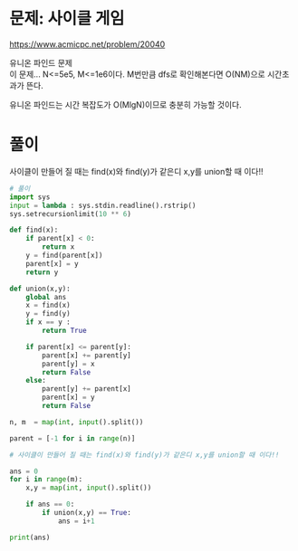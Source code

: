 # 문제: 사이클 게임
https://www.acmicpc.net/problem/20040

유니온 파인드 문제  
이 문제... N<=5e5, M<=1e6이다. M번만큼 dfs로 확인해본다면 O(NM)으로 시간초과가 뜬다.  

유니온 파인드는 시간 복잡도가 O(MlgN)이므로 충분히 가능할 것이다.
# 풀이

사이클이 만들어 질 때는 find(x)와 find(y)가 같은디 x,y를 union할 때 이다!!  

``` python
# 풀이
import sys
input = lambda : sys.stdin.readline().rstrip()
sys.setrecursionlimit(10 ** 6)

def find(x):
    if parent[x] < 0:
        return x
    y = find(parent[x])
    parent[x] = y
    return y

def union(x,y):
    global ans
    x = find(x)
    y = find(y)
    if x == y :
        return True

    if parent[x] <= parent[y]:
        parent[x] += parent[y]
        parent[y] = x
        return False
    else:
        parent[y] += parent[x]
        parent[x] = y
        return False

n, m  = map(int, input().split())

parent = [-1 for i in range(n)]

# 사이클이 만들어 질 때는 find(x)와 find(y)가 같은디 x,y를 union할 때 이다!!

ans = 0
for i in range(m):
    x,y = map(int, input().split())

    if ans == 0:
        if union(x,y) == True:
            ans = i+1

print(ans)

```
